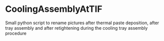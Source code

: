 # CoolingAssemblyAtTIF
Small python script to rename pictures after thermal paste deposition, after tray assembly and after retightening during the cooling tray assembly procedure
